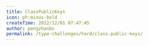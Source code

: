 ```yaml
---
title: ClassPublicKeys
icon: ph:minus-bold
createTime: 2022/12/01 07:47:45
author: pengzhanbo
permalink: /type-challenges/hard/class-public-keys/
---
```

